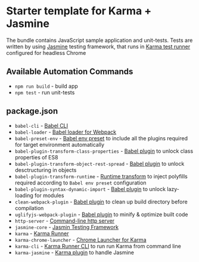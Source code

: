 # Starter template for Karma + Jasmine

The bundle contains JavaScript sample application and unit-tests.
Tests are written by using [Jasmine](https://jasmine.github.io/) testing framework, that runs in [Karma test runner](https://karma-runner.github.io/1.0/index.html) configured for headless Chrome

## Available Automation Commands
- `npm run build` - build app
- `npm test` - run unit-tests

## package.json

- `babel-cli` - [Babel CLI](https://babeljs.io/docs/usage/cli/)
- `babel-loader` - [Babel loader for Webpack](https://github.com/babel/babel-loader)
- `babel-preset-env` - [Babel env preset](https://github.com/babel/babel-preset-env) to include all the plugins required for target environment automatically
- `babel-plugin-transform-class-properties`  - [Babel plugin](https://babeljs.io/docs/plugins/transform-class-properties/) to unlock class properties of ES8
- `babel-plugin-transform-object-rest-spread` - [Babel plugin](https://babeljs.io/docs/plugins/transform-object-rest-spread/) to unlock desctructuring in objects
- `babel-plugin-transform-runtime` - [Runtime transform](https://babeljs.io/docs/plugins/transform-runtime/) to inject polyfills required according to `Babel env preset` configuration
- `babel-plugin-syntax-dynamic-import` - [Babel plugin](https://github.com/babel/babel/tree/master/packages/babel-plugin-syntax-dynamic-import) to unlock lazy-loading for modules
- `clean-webpack-plugin` - [Babel plugin](https://github.com/johnagan/clean-webpack-plugin) to clean up build directory before compilation
- `uglifyjs-webpack-plugin` - [Babel plugin](https://webpack.js.org/plugins/uglifyjs-webpack-plugin/) to minify & optimize built code
- `http-server` - [Command-line http server](https://github.com/indexzero/http-server)
- `jasmine-core` - [Jasmin Testing Framework](https://jasmine.github.io/)
- `karma` - [Karma Runner](https://karma-runner.github.io)
- `karma-chrome-launcher` - [Chrome Launcher for Karma](https://github.com/karma-runner/karma-chrome-launcher)
- `karma-cli` - [Karma Runner CLI](https://github.com/indexzero/http-server) to run run Karma from command line
- `karma-jasmine` - [Karma plugin](https://github.com/karma-runner/karma-jasmine) to handle Jasmine


